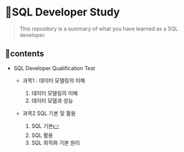 # 💾SQL Developer Study
> This repository is a summary of what you have learned as a SQL developer.

## 📑contents
* SQL Developer Qualification Test
    * 과목1 : 데이터 모델링의 이해
        1. 데이터 모델링의 이해
        2. 데이터 모델과 성능

    * 과목2 SQL 기본 및 활용
        1. SQL 기본[👉](2_1.md)
        2. SQL 활용
        3. SQL 최적화 기본 원리